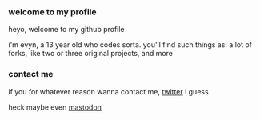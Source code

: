 ### welcome to my profile

heyo, welcome to my github profile 

i'm evyn, a 13 year old who codes sorta. you'll find such things as: a lot of forks, like two or three original projects, and more


### contact me

if you for whatever reason wanna contact me, [twitter](https://twitter.com/BaconEvyn) i guess

heck maybe even [mastodon](https://mas.to/@baconz)
